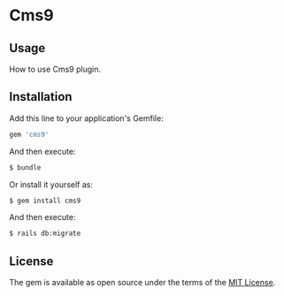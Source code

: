 # Cms9

## Usage
How to use Cms9 plugin.

## Installation
Add this line to your application's Gemfile:

```ruby
gem 'cms9'
```

And then execute:
```bash
$ bundle
```

Or install it yourself as:
```bash
$ gem install cms9
```

And then execute:
```bash
$ rails db:migrate
```

## License
The gem is available as open source under the terms of the [MIT License](http://opensource.org/licenses/MIT).
